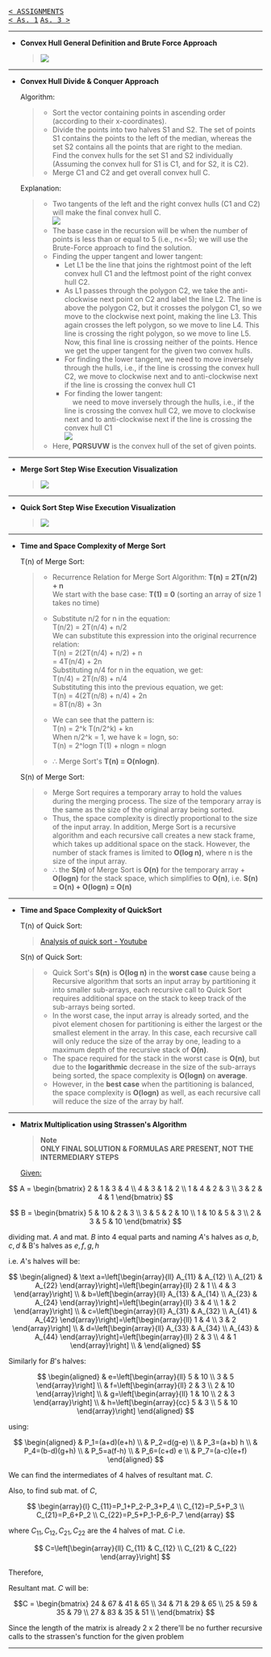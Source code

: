 [<kbd>< ASSIGNMENTS</kbd>](../../README.md#assignments-qa)  
[<kbd>< As. 1</kbd>](../a1/assignment_1.md)
[<kbd> As. 3 ></kbd>](../a3/assignment_3.md)

---

- **Convex Hull General Definition and Brute Force Approach**

  > ![](./a2_1.png)

---

- **Convex Hull Divide & Conquer Approach**

  Algorithm:
  > - Sort the vector containing points in ascending order (according to their x-coordinates).
  > - Divide the points into two halves S1 and S2. The set of points S1 contains the points to the left of the median, whereas the set S2 contains all the points that are right to the median.  
  > Find the convex hulls for the set S1 and S2 individually (Assuming the convex hull for S1 is C1, and for S2, it is C2).  
  > - Merge C1 and C2 and get overall convex hull C.

  Explanation:
  > - Two tangents of the left and the right convex hulls (C1 and C2) will make the final convex hull C.  
  > ![](./a2_2.png)
  > - The base case in the recursion will be when the number of points is less than or equal to 5 (i.e., n<=5); we will use the Brute-Force approach to find the solution.
  > - Finding the upper tangent and lower tangent:
  >    - Let L1 be the line that joins the rightmost point of the left convex hull C1 and the leftmost point of the right convex hull C2.
  >    - As L1 passes through the polygon C2, we take the anti-clockwise next point on C2 and label the line L2. The line is above the polygon C2, but it crosses the polygon C1, so we move to the clockwise next point, making the line L3. This again crosses the left polygon, so we move to line L4. This line is crossing the right polygon, so we move to line L5. Now, this final line is crossing neither of the points. Hence we get the upper tangent for the given two convex hulls.
  >   - For finding the lower tangent, we need to move inversely through the hulls, i.e., if the line is crossing the convex hull C2, we move to clockwise next and to anti-clockwise next if the line is crossing the convex hull C1
  >   - For finding the lower tangent:  
            we need to move inversely through the hulls, i.e., if the line is crossing the convex hull C2, we move to clockwise next and to anti-clockwise next if the line is crossing the convex hull C1  
  > ![](./a2_3.png)  
  > - Here, **PQRSUVW** is the convex hull of the set of given points.  

---

- **Merge Sort Step Wise Execution Visualization**

  > ![](./a2_4.png)

---

- **Quick Sort Step Wise Execution Visualization**

  > ![](./a2_5.jpeg)

---

- **Time and Space Complexity of Merge Sort**

  T(n) of Merge Sort:
    > - Recurrence Relation for Merge Sort Algorithm: **T(n) = 2T(n/2) + n**  
    > We start with the base case: **T(1) = 0** (sorting an array of size 1 takes no time)  
    > - Substitute n/2 for n in the equation:  
    > T(n/2) = 2T(n/4) + n/2  
    > We can substitute this expression into the original recurrence relation:  
    > T(n) = 2(2T(n/4) + n/2) + n  
    > = 4T(n/4) + 2n  
    > Substituting n/4 for n in the equation, we get:  
    > T(n/4) = 2T(n/8) + n/4  
    > Substituting this into the previous equation, we get:  
    > T(n) = 4(2T(n/8) + n/4) + 2n  
    > = 8T(n/8) + 3n  
    >
    > - We can see that the pattern is:  
    > T(n) = 2^k T(n/2^k) + kn  
    > When n/2^k = 1, we have k = logn, so:  
    > T(n) = 2^logn T(1) + nlogn =  nlogn  
    > - ∴ Merge Sort's **T(n) = O(nlogn)**.  

  S(n) of Merge Sort:
    > - Merge Sort requires a temporary array to hold the values during the merging process. The size of the temporary array is the same as the size of the original array being sorted.
    > - Thus, the space complexity is directly proportional to the size of the input array. In addition, Merge Sort is a recursive algorithm and each recursive call creates a new stack frame, which takes up additional space on the stack. However, the number of stack frames is limited to **O(log n)**, where n is the size of the input array.
    > - ∴ the **S(n)** of Merge Sort is **O(n)** for the temporary array + **O(logn)** for the stack space, which simplifies to **O(n)**, i.e. **S(n) = O(n) + O(logn) = O(n)**

---

- **Time and Space Complexity of QuickSort**

  T(n) of Quick Sort:
    > [Analysis of quick sort - Youtube](https://www.youtube.com/watch?v=3Bbm3Prd5Fo&t=159s)

  S(n) of Quick Sort:
    > - Quick Sort's **S(n)** is **O(log n)** in the **worst case** cause being a Recursive algorithm that sorts an input array by partitioning it into smaller sub-arrays, each recursive call to Quick Sort requires additional space on the stack to keep track of the sub-arrays being sorted.
    > - In the worst case, the input array is already sorted, and the pivot element chosen for partitioning is either the largest or the smallest element in the array. In this case, each recursive call will only reduce the size of the array by one, leading to a maximum depth of the recursive stack of **O(n)**.
    > - The space required for the stack in the worst case is **O(n)**, but due to the **logarithmic** decrease in the size of the sub-arrays being sorted, the space complexity is **O(logn)** on **average**.
    > - However, in the **best case** when the partitioning is balanced, the space complexity is **O(logn)** as well, as each recursive call will reduce the size of the array by half.

---

- **Matrix Multiplication using Strassen's Algorithm**
  
  > **Note**  
  > **ONLY FINAL SOLUTION & FORMULAS ARE PRESENT, NOT THE INTERMEDIARY STEPS**  
  
  <ins>Given:</ins>  

$$
A = \begin{bmatrix} 2 & 1 & 3 & 4 \\
    4 & 3 & 1 & 2 \\
    1 & 4 & 2 & 3 \\
    3 & 2 & 4 & 1
    \end{bmatrix}
$$

$$
B = \begin{bmatrix} 5 & 10 & 2 & 3 \\
    3 & 5 & 2 & 10 \\
    1 & 10 & 5 & 3 \\
    2 & 3 & 5 & 10
    \end{bmatrix}
$$

dividing mat. $A$ and mat. $B$ into 4 equal parts and naming $A$'s halves as $a, b, c, d$ & B's halves as $e, f, g, h$

i.e. $A$'s halves will be:

$$
\begin{aligned}
& \text a=\left[\begin{array}{ll}
A_{11} & A_{12} \\
A_{21} & A_{22}
\end{array}\right]=\left[\begin{array}{ll}
2 & 1 \\
4 & 3
\end{array}\right] \\
& b=\left[\begin{array}{ll}
A_{13} & A_{14} \\
A_{23} & A_{24}
\end{array}\right]=\left[\begin{array}{ll}
3 & 4 \\
1 & 2
\end{array}\right] \\
& c=\left[\begin{array}{ll}
A_{31} & A_{32} \\
A_{41} & A_{42}
\end{array}\right]=\left[\begin{array}{ll}
1 & 4 \\
3 & 2
\end{array}\right] \\
& d=\left[\begin{array}{ll}
A_{33} & A_{34} \\
A_{43} & A_{44}
\end{array}\right]=\left[\begin{array}{ll}
2 & 3 \\
4 & 1
\end{array}\right] \\
&
\end{aligned}
$$

Similarly for $B$'s halves:

$$
\begin{aligned}
& e=\left[\begin{array}{ll}
5 & 10 \\
3 & 5
\end{array}\right] \\
& f=\left[\begin{array}{ll}
2 & 3 \\
2 & 10
\end{array}\right] \\
& g=\left[\begin{array}{ll}
1 & 10 \\
2 & 3
\end{array}\right] \\
& h=\left[\begin{array}{cc}
5 & 3 \\
5 & 10
\end{array}\right]
\end{aligned}
$$

using:

$$
\begin{aligned}
& P_1=(a+d)(e+h) \\
& P_2=d(g-e) \\
& P_3=(a+b) h \\
& P_4=(b-d)(g+h) \\
& P_5=a(f-h) \\
& P_6=(c+d) e \\
& P_7=(a-c)(e+f)
\end{aligned}
$$

We can find the intermediates of 4 halves of resultant mat. $C$.

Also, to find sub mat. of $C$,

$$
\begin{array}{l}
C_{11}=P_1+P_2-P_3+P_4 \\
C_{12}=P_5+P_3 \\
C_{21}=P_6+P_2 \\
C_{22}=P_5+P_1-P_6-P_7
\end{array}
$$

where $C_{11}, C_{12}, C_{21}, C_{22}$ are the 4 halves of mat. $C$ i.e.

$$
C=\left[\begin{array}{ll}
C_{11} & C_{12} \\
C_{21} & C_{22}
\end{array}\right]
$$

Therefore,

Resultant mat. $C$ will be:

$$C = 
\begin{bmatrix}
24 & 67 & 41 & 65 \\
34 & 71 & 29 & 65 \\
25 & 59 & 35 & 79 \\
27 & 83 & 35 & 51 \\
\end{bmatrix}
$$

Since the length of the matrix is already $2$ x $2$ there'll be no further recursive calls to the strassen's function for the given problem

---
